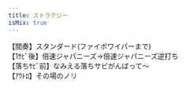 ```yaml
---
title: ストラテジー
isMix: true
---
```


【間奏】スタンダード(ファイボワイパーまで)<br />
【1ｻﾋﾞ後】倍速ジャパニーズ→倍速ジャパニーズ逆打ち<br />
【落ちｻﾋﾞ前】なみえる落ちサビがんばって〜<br />
【ｱｳﾄﾛ】その場のノリ